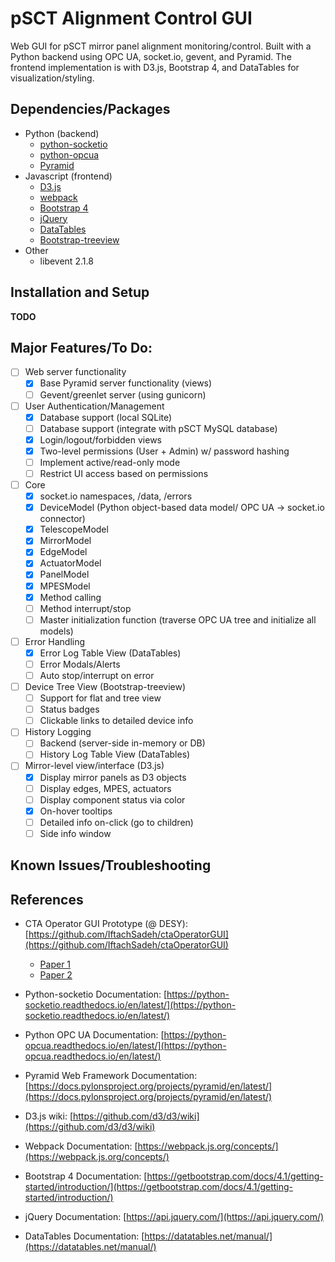 # pSCT Alignment Control GUI
Web GUI for pSCT mirror panel alignment monitoring/control. Built with a Python backend using OPC UA, socket.io, gevent, and Pyramid. The frontend implementation is with D3.js, Bootstrap 4, and DataTables for visualization/styling.

## Dependencies/Packages

* Python (backend)
  * [python-socketio](https://github.com/miguelgrinberg/python-socketio)
  * [python-opcua](https://github.com/FreeOpcUa/python-opcua)
  * [Pyramid](https://github.com/Pylons/pyramid)
* Javascript (frontend)
  * [D3.js](https://github.com/d3/d3)
  * [webpack](https://github.com/webpack/webpack)
  * [Bootstrap 4](https://github.com/twbs/bootstrap)
  * [jQuery](https://github.com/jquery/jquery)
  * [DataTables](https://github.com/DataTables/DataTables)
  * [Bootstrap-treeview](https://github.com/patternfly/patternfly-bootstrap-treeview)
* Other
  * libevent 2.1.8

## Installation and Setup

**TODO**

## Major Features/To Do:

 - [ ] Web server functionality
    - [x] Base Pyramid server functionality (views)
    - [ ] Gevent/greenlet server (using gunicorn)
 - [ ] User Authentication/Management
    - [x] Database support (local SQLite)
    - [ ] Database support (integrate with pSCT MySQL database)
    - [x] Login/logout/forbidden views
    - [x] Two-level permissions (User + Admin) w/ password hashing
    - [ ] Implement active/read-only mode
    - [ ] Restrict UI access based on permissions
 - [ ] Core
    - [x] socket.io namespaces, /data, /errors
    - [x] DeviceModel (Python object-based data model/ OPC UA -> socket.io connector)
    - [x] TelescopeModel
    - [x] MirrorModel
    - [x] EdgeModel
    - [x] ActuatorModel
    - [x] PanelModel
    - [x] MPESModel
    - [x] Method calling
    - [ ] Method interrupt/stop
    - [ ] Master initialization function (traverse OPC UA tree and initialize all models)
 - [ ] Error Handling
    - [x] Error Log Table View (DataTables)
    - [ ] Error Modals/Alerts
    - [ ] Auto stop/interrupt on error
 - [ ] Device Tree View (Bootstrap-treeview)
    - [ ] Support for flat and tree view
    - [ ] Status badges
    - [ ] Clickable links to detailed device info
  - [ ] History Logging
      - [ ] Backend (server-side in-memory or DB)
      - [ ] History Log Table View (DataTables)
  - [ ] Mirror-level view/interface (D3.js)
    - [x] Display mirror panels as D3 objects
    - [ ] Display edges, MPES, actuators
    - [ ] Display component status via color
    - [x] On-hover tooltips
    - [ ] Detailed info on-click (go to children)
    - [ ] Side info window
 
## Known Issues/Troubleshooting

## References

* CTA Operator GUI Prototype (@ DESY): [https://github.com/IftachSadeh/ctaOperatorGUI](https://github.com/IftachSadeh/ctaOperatorGUI)
  * [Paper 1](https://arxiv.org/abs/1608.03595)
  * [Paper 2](https://arxiv.org/abs/1710.07117)

* Python-socketio Documentation: [https://python-socketio.readthedocs.io/en/latest/](https://python-socketio.readthedocs.io/en/latest/)
* Python OPC UA Documentation: [https://python-opcua.readthedocs.io/en/latest/](https://python-opcua.readthedocs.io/en/latest/)
* Pyramid Web Framework Documentation: [https://docs.pylonsproject.org/projects/pyramid/en/latest/](https://docs.pylonsproject.org/projects/pyramid/en/latest/)

* D3.js wiki: [https://github.com/d3/d3/wiki](https://github.com/d3/d3/wiki)
* Webpack Documentation: [https://webpack.js.org/concepts/](https://webpack.js.org/concepts/)
* Bootstrap 4 Documentation: [https://getbootstrap.com/docs/4.1/getting-started/introduction/](https://getbootstrap.com/docs/4.1/getting-started/introduction/)
* jQuery Documentation: [https://api.jquery.com/](https://api.jquery.com/)
* DataTables Documentation: [https://datatables.net/manual/](https://datatables.net/manual/)
